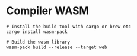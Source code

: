 # Compiler WASM

```shell
# Install the build tool with cargo or brew etc
cargo install wasm-pack

# Build the wasm library
wasm-pack build --release --target web
```
